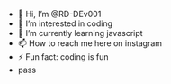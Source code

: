 - 👋 Hi, I’m @RD-DEv001
- 👀 I’m interested in coding
- 🌱 I’m currently learning javascript
- 📫 How to reach me here on instagram
- ⚡ Fun fact: coding is fun
- pass
<!---
RD-DEv001/RD-DEv001 is a ✨ special ✨ repository because its `README.md` (this file) appears on your GitHub profile.
You can click the Preview link to take a look at your changes.
--->
